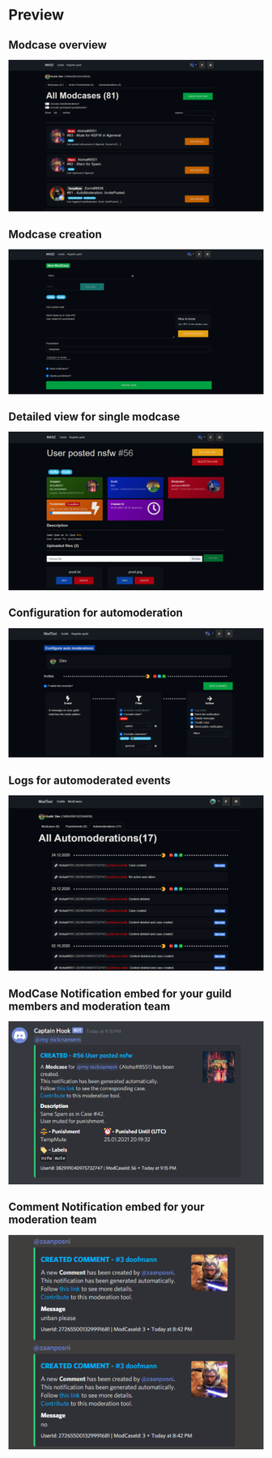 # Preview

## Modcase overview

<img src="modcases.png"/>

## Modcase creation

<img src="modcasecreate.png"/>

## Detailed view for single modcase

<img src="modcase.png"/>

## Configuration for automoderation

<img src="automoderationconfig.png"/>

## Logs for automoderated events

<img src="automoderations.png"/>

## ModCase Notification embed for your guild members and moderation team

<img src="embed.png"/>

## Comment Notification embed for your moderation team

<img src="comments.png"/>
